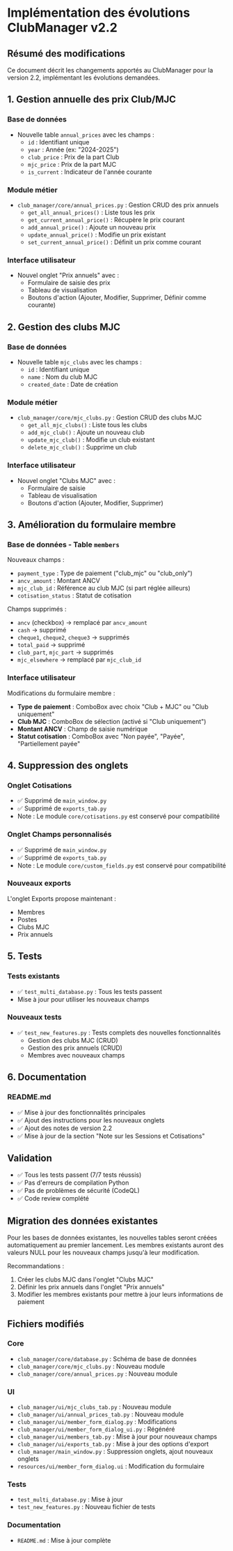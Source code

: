 # Implémentation des évolutions ClubManager v2.2

## Résumé des modifications

Ce document décrit les changements apportés au ClubManager pour la version 2.2, implémentant les évolutions demandées.

## 1. Gestion annuelle des prix Club/MJC

### Base de données
- Nouvelle table `annual_prices` avec les champs :
  - `id` : Identifiant unique
  - `year` : Année (ex: "2024-2025")
  - `club_price` : Prix de la part Club
  - `mjc_price` : Prix de la part MJC
  - `is_current` : Indicateur de l'année courante

### Module métier
- `club_manager/core/annual_prices.py` : Gestion CRUD des prix annuels
  - `get_all_annual_prices()` : Liste tous les prix
  - `get_current_annual_price()` : Récupère le prix courant
  - `add_annual_price()` : Ajoute un nouveau prix
  - `update_annual_price()` : Modifie un prix existant
  - `set_current_annual_price()` : Définit un prix comme courant

### Interface utilisateur
- Nouvel onglet "Prix annuels" avec :
  - Formulaire de saisie des prix
  - Tableau de visualisation
  - Boutons d'action (Ajouter, Modifier, Supprimer, Définir comme courante)

## 2. Gestion des clubs MJC

### Base de données
- Nouvelle table `mjc_clubs` avec les champs :
  - `id` : Identifiant unique
  - `name` : Nom du club MJC
  - `created_date` : Date de création

### Module métier
- `club_manager/core/mjc_clubs.py` : Gestion CRUD des clubs MJC
  - `get_all_mjc_clubs()` : Liste tous les clubs
  - `add_mjc_club()` : Ajoute un nouveau club
  - `update_mjc_club()` : Modifie un club existant
  - `delete_mjc_club()` : Supprime un club

### Interface utilisateur
- Nouvel onglet "Clubs MJC" avec :
  - Formulaire de saisie
  - Tableau de visualisation
  - Boutons d'action (Ajouter, Modifier, Supprimer)

## 3. Amélioration du formulaire membre

### Base de données - Table `members`
Nouveaux champs :
- `payment_type` : Type de paiement ("club_mjc" ou "club_only")
- `ancv_amount` : Montant ANCV
- `mjc_club_id` : Référence au club MJC (si part réglée ailleurs)
- `cotisation_status` : Statut de cotisation

Champs supprimés :
- `ancv` (checkbox) → remplacé par `ancv_amount`
- `cash` → supprimé
- `cheque1`, `cheque2`, `cheque3` → supprimés
- `total_paid` → supprimé
- `club_part`, `mjc_part` → supprimés
- `mjc_elsewhere` → remplacé par `mjc_club_id`

### Interface utilisateur
Modifications du formulaire membre :
- **Type de paiement** : ComboBox avec choix "Club + MJC" ou "Club uniquement"
- **Club MJC** : ComboBox de sélection (activé si "Club uniquement")
- **Montant ANCV** : Champ de saisie numérique
- **Statut cotisation** : ComboBox avec "Non payée", "Payée", "Partiellement payée"

## 4. Suppression des onglets

### Onglet Cotisations
- ✅ Supprimé de `main_window.py`
- ✅ Supprimé de `exports_tab.py`
- Note : Le module `core/cotisations.py` est conservé pour compatibilité

### Onglet Champs personnalisés
- ✅ Supprimé de `main_window.py`
- ✅ Supprimé de `exports_tab.py`
- Note : Le module `core/custom_fields.py` est conservé pour compatibilité

### Nouveaux exports
L'onglet Exports propose maintenant :
- Membres
- Postes
- Clubs MJC
- Prix annuels

## 5. Tests

### Tests existants
- ✅ `test_multi_database.py` : Tous les tests passent
- Mise à jour pour utiliser les nouveaux champs

### Nouveaux tests
- ✅ `test_new_features.py` : Tests complets des nouvelles fonctionnalités
  - Gestion des clubs MJC (CRUD)
  - Gestion des prix annuels (CRUD)
  - Membres avec nouveaux champs

## 6. Documentation

### README.md
- ✅ Mise à jour des fonctionnalités principales
- ✅ Ajout des instructions pour les nouveaux onglets
- ✅ Ajout des notes de version 2.2
- ✅ Mise à jour de la section "Note sur les Sessions et Cotisations"

## Validation

- ✅ Tous les tests passent (7/7 tests réussis)
- ✅ Pas d'erreurs de compilation Python
- ✅ Pas de problèmes de sécurité (CodeQL)
- ✅ Code review complété

## Migration des données existantes

Pour les bases de données existantes, les nouvelles tables seront créées automatiquement au premier lancement. Les membres existants auront des valeurs NULL pour les nouveaux champs jusqu'à leur modification.

Recommandations :
1. Créer les clubs MJC dans l'onglet "Clubs MJC"
2. Définir les prix annuels dans l'onglet "Prix annuels"
3. Modifier les membres existants pour mettre à jour leurs informations de paiement

## Fichiers modifiés

### Core
- `club_manager/core/database.py` : Schéma de base de données
- `club_manager/core/mjc_clubs.py` : Nouveau module
- `club_manager/core/annual_prices.py` : Nouveau module

### UI
- `club_manager/ui/mjc_clubs_tab.py` : Nouveau module
- `club_manager/ui/annual_prices_tab.py` : Nouveau module
- `club_manager/ui/member_form_dialog.py` : Modifications
- `club_manager/ui/member_form_dialog_ui.py` : Régénéré
- `club_manager/ui/members_tab.py` : Mise à jour pour nouveaux champs
- `club_manager/ui/exports_tab.py` : Mise à jour des options d'export
- `club_manager/main_window.py` : Suppression onglets, ajout nouveaux onglets
- `resources/ui/member_form_dialog.ui` : Modification du formulaire

### Tests
- `test_multi_database.py` : Mise à jour
- `test_new_features.py` : Nouveau fichier de tests

### Documentation
- `README.md` : Mise à jour complète
